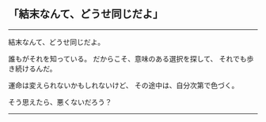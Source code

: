 ## **「結末なんて、どうせ同じだよ」**
---

結末なんて、どうせ同じだよ。

誰もがそれを知っている。
だからこそ、意味のある選択を探して、
それでも歩き続けるんだ。

運命は変えられないかもしれないけど、
その途中は、自分次第で色づく。

そう思えたら、悪くないだろう？

---
